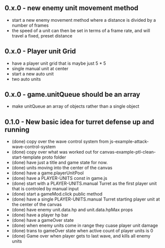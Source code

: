 ## 0.x.0 - new enemy unit movement method
* start a new enemy movement method where a distance is divided by a number of frames
* the speed of a unit can then be set in terms of a frame rate, and will travel a fixed, preset distance

## 0.x.0 - Player unit Grid
* have a player unit grid that is maybe just 5 * 5
* single manual unit at center
* start a new auto unit
* two auto units

## 0.x.0 - game.unitQueue should be an array
* make unitQueue an array of objects rather than a single object

## 0.1.0 - New basic idea for turret defense up and running
* (done) copy over the wave control system from js-example-attack-wave-control-system
* (done) copy over what was worked out for canvas-example-ptl-clean-start-template proto folder
* (done) have just a title and game state for now.
* (done) units moving into the center of the canvas
* (done) have a game.playerUnitPool
* (done) have a PLAYER-UNITS const in game.js
* (done) start with a PLAYER-UNITS.manual Turret as the first player unit that is controled by manual input
* (done) start a gameMod.click public method
* (done) have a single PLAYER-UNITS.manual Turret starting player unit at the center of the canvas
* (done) have enemy unit.data.hp and unit.data.hpMax props
* (done) have a player hp bar
* (done) have a gameOver state
* (done) when enemy units come in range they cuase player unit damage
* (done) trans to gameOver state when active count of player units is 0
* (done) Game over when player gets to last wave, and kills all enemy units